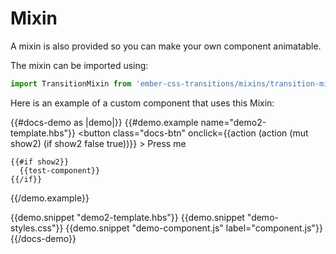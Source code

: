 # Mixin

A mixin is also provided so you can make your own component animatable.

The mixin can be imported using:

```js
import TransitionMixin from 'ember-css-transitions/mixins/transition-mixin';
```

Here is an example of a custom component that uses this Mixin:

{{#docs-demo as |demo|}}
  {{#demo.example name="demo2-template.hbs"}}
    <button
      class="docs-btn"
      onclick={{action (action (mut show2) (if show2 false true))}}
    >
      Press me
    </button>

    {{#if show2}}
      {{test-component}}
    {{/if}}
  {{/demo.example}}

  {{demo.snippet "demo2-template.hbs"}}
  {{demo.snippet "demo-styles.css"}}
  {{demo.snippet "demo-component.js" label="component.js"}}
{{/docs-demo}}
